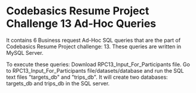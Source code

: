 # Codebasics Resume Project Challenge 13 Ad-Hoc Queries
It contains 6 Business request Ad-Hoc SQL queries that are the part of Codebasics Resume Project challenge: 13.
These queries are written in MySQL Server.

To execute these queries:
Download RPC13_Input_For_Participants file.
Go to RPC13_Input_For_Participants file/datasets/database and run the SQL text files "targets_db" and "trips_db".
It will create two databases: targets_db and trips_db in the SQL server.
